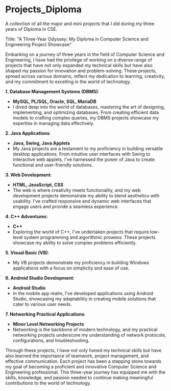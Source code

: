 # Projects_Diploma
A collection of all the major and mini projects that I did during my three years of Diploma in CSE.

Title: "A Three-Year Odyssey: My Diploma in Computer Science and Engineering Project Showcase"

Embarking on a journey of three years in the field of Computer Science and Engineering, I have had the privilege of working on a diverse range of projects that have not only expanded my technical skills but have also shaped my passion for innovation and problem-solving. These projects, spread across various domains, reflect my dedication to learning, creativity, and my commitment to excelling in the world of technology.

**1. Database Management Systems (DBMS)**: 
   - **MySQL, PL/SQL, Oracle, SQL, MariaDB**
   - I dived deep into the world of databases, mastering the art of designing, implementing, and optimizing databases. From creating efficient data models to crafting complex queries, my DBMS projects showcase my expertise in managing data effectively.

**2. Java Applications**:
   - **Java, Swing, Java Applets**
   - My Java projects are a testament to my proficiency in building versatile desktop applications. From intuitive user interfaces with Swing to interactive web applets, I've harnessed the power of Java to create functional and user-friendly solutions.

**3. Web Development**:
   - **HTML, JavaScript, CSS**
   - The web is where creativity meets functionality, and my web development projects demonstrate my ability to blend aesthetics with usability. I've crafted responsive and dynamic web interfaces that engage users and provide a seamless experience.

**4. C++ Adventures**:
   - **C++**
   - Exploring the world of C++, I've undertaken projects that require low-level system programming and algorithmic prowess. These projects showcase my ability to solve complex problems efficiently.

**5. Visual Basic (VB)**:
   - My VB projects demonstrate my proficiency in building Windows applications with a focus on simplicity and ease of use.

**6. Android Studio Development**:
   - **Android Studio**
   - In the mobile app realm, I've developed applications using Android Studio, showcasing my adaptability in creating mobile solutions that cater to various user needs.

**7. Networking Practical Applications**:
   - **Minor Level Networking Projects**
   - Networking is the backbone of modern technology, and my practical networking projects underscore my understanding of network protocols, configurations, and troubleshooting.

Through these projects, I have not only honed my technical skills but have also learned the importance of teamwork, project management, and effective communication. 
Each project has been a stepping stone towards my goal of becoming a proficient and innovative Computer Science and Engineering professional. 
This three-year journey has equipped me with the skills, knowledge, and passion needed to continue making meaningful contributions to the world of technology.
